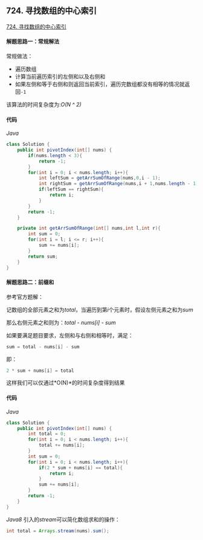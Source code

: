 ## 724. 寻找数组的中心索引

[724. 寻找数组的中心索引](https://leetcode-cn.com/problems/find-pivot-index/)

#### 解题思路一：常规解法

常规做法：

- 遍历数组
- 计算当前遍历索引的左侧和以及右侧和
- 如果左侧和等于右侧和则返回当前索引，遍历完数组都没有相等的情况就返回`-1`

该算法的时间复杂度为:*O(N ^ 2)*

#### 代码

*Java*

```java
class Solution {
    public int pivotIndex(int[] nums) {
        if(nums.length < 3){
            return -1;
        }
        for(int i = 0; i < nums.length; i++){
            int leftSum = getArrSumOfRange(nums,0,i - 1);
            int rightSum = getArrSumOfRange(nums,i + 1,nums.length - 1);
            if(leftSum == rightSum){
                return i;
            }
        }
        return -1;
    }

    private int getArrSumOfRange(int[] nums,int l,int r){
        int sum = 0;
        for(int i = l; i <= r; i++){
            sum += nums[i];
        }
        return sum;
    }
}
```

#### 解题思路二：前缀和

参考官方题解：

记数组的全部元素之和为*total*，当遍历到第*i*个元素时，假设左侧元素之和为*sum*

那么右侧元素之和则为：*total - nums[i] - sum*

如果要满足题目要求，左侧和与右侧和相等时，满足：

```java
sum = total - nums[i] - sum
```

即：

```java
2 * sum + nums[i] = total
```

这样我们可以仅通过*O(N)*的时间复杂度得到结果

#### 代码

*Java*

```java
class Solution {
    public int pivotIndex(int[] nums) {
        int total = 0;
        for(int i = 0; i < nums.length; i++){
            total += nums[i];
        }
        int sum = 0;
        for(int i = 0; i < nums.length; i++){
            if(2 * sum + nums[i] == total){
                return i;
            }
            sum += nums[i];
        }
        return -1;
    }
}
```

*Java8* 引入的*stream*可以简化数组求和的操作：

```java
int total = Arrays.stream(nums).sum();
```





